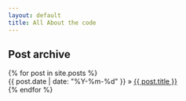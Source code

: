 ```yaml
---
layout: default
title: All About the code
---
```


<div class="hero display-grid">
<h2 class="margin-bottom-medium">Post archive</h2>
{% for post in site.posts %}

<div class="display-block"><span>{{ post.date | date: "%Y-%m-%d" }}</span> &raquo; <a href="{{ post.url }}">{{ post.title }}</a></div>
{% endfor %}
</div>
